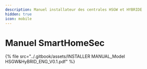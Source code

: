 ```yaml
---
description: Manuel installateur des centrales HSGW et HYBRIDE
hidden: true
icon: mobile
---
```


# Manuel SmartHomeSec

{% file src="../.gitbook/assets/INSTALLER MANUAL_Model HSGW&HyBRID_ENG_V0.1.pdf" %}
